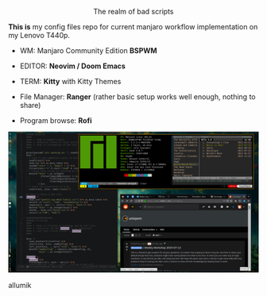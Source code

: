 <p align="center">
The realm of bad scripts
</p>

**This is** my config files repo for current manjaro workflow implementation on
my Lenovo T440p.

* WM: Manjaro Community Edition **BSPWM**

* EDITOR: **Neovim / Doom Emacs**

* TERM: **Kitty** with Kitty Themes

* File Manager: **Ranger** (rather basic setup works well enough, nothing to share)
 
* Program browse: **Rofi**

[![sample screenshot](https://github.com/allumik/dots/blob/master/screen.png)](https://github.com/allumik/dots/blob/master/screen.png)

allumik
